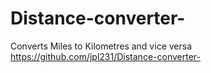 # Distance-converter-
Converts Miles to Kilometres and vice versa
https://github.com/jpl231/Distance-converter-
